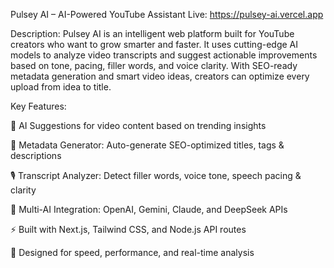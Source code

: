 Pulsey AI – AI-Powered YouTube Assistant
Live: https://pulsey-ai.vercel.app

Description:
Pulsey AI is an intelligent web platform built for YouTube creators who want to grow smarter and faster. It uses cutting-edge AI models to analyze video transcripts and suggest actionable improvements based on tone, pacing, filler words, and voice clarity. With SEO-ready metadata generation and smart video ideas, creators can optimize every upload from idea to title.

Key Features:

🧠 AI Suggestions for video content based on trending insights

📝 Metadata Generator: Auto-generate SEO-optimized titles, tags & descriptions

🎙️ Transcript Analyzer: Detect filler words, voice tone, speech pacing & clarity

🤖 Multi-AI Integration: OpenAI, Gemini, Claude, and DeepSeek APIs

⚡ Built with Next.js, Tailwind CSS, and Node.js API routes

🎯 Designed for speed, performance, and real-time analysis
